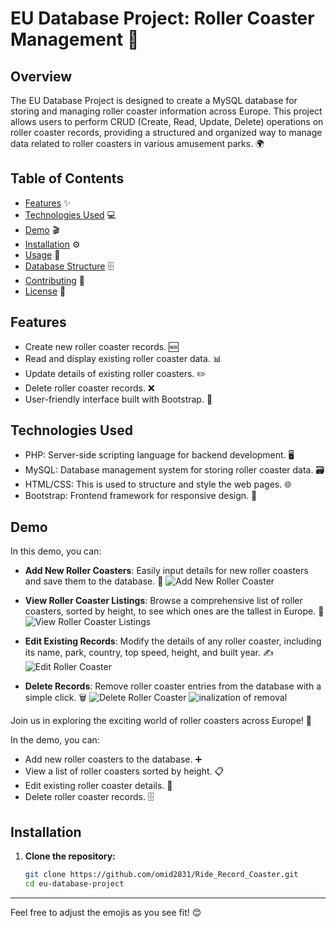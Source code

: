 # EU Database Project: Roller Coaster Management 🎢

## Overview

The EU Database Project is designed to create a MySQL database for storing and managing roller coaster information across Europe. This project allows users to perform CRUD (Create, Read, Update, Delete) operations on roller coaster records, providing a structured and organized way to manage data related to roller coasters in various amusement parks. 🌍

## Table of Contents

- [Features](#features) ✨
- [Technologies Used](#technologies-used) 💻
- [Demo](#demo) 🎬
- [Installation](#installation) ⚙️
- [Usage](#usage) 📖
- [Database Structure](#database-structure) 🗄️
- [Contributing](#contributing) 🤝
- [License](#license) 📜

## Features

- Create new roller coaster records. 🆕
- Read and display existing roller coaster data. 📊
- Update details of existing roller coasters. ✏️
- Delete roller coaster records. ❌
- User-friendly interface built with Bootstrap. 🌟

## Technologies Used

- PHP: Server-side scripting language for backend development. 🖥️
- MySQL: Database management system for storing roller coaster data. 🗃️
- HTML/CSS: This is used to structure and style the web pages. 🌐
- Bootstrap: Frontend framework for responsive design. 📱

## Demo

In this demo, you can:

- **Add New Roller Coasters**: Easily input details for new roller coasters and save them to the database. 📝
  ![Add New Roller Coaster]( img/update.png)
  
- **View Roller Coaster Listings**: Browse a comprehensive list of roller coasters, sorted by height, to see which ones are the tallest in Europe. 📏
  ![View Roller Coaster Listings](img/View.png)

- **Edit Existing Records**: Modify the details of any roller coaster, including its name, park, country, top speed, height, and built year. ✍️
  ![Edit Roller Coaster](img/modify.png)

- **Delete Records**: Remove roller coaster entries from the database with a simple click. 🗑️
  ![Delete Roller Coaster](img/demoDeleting.png)
 ![inalization of removal](img/delete.png)



Join us in exploring the exciting world of roller coasters across Europe! 🎉

In the demo, you can:
- Add new roller coasters to the database. ➕
- View a list of roller coasters sorted by height. 📋
- Edit existing roller coaster details. 🔧
- Delete roller coaster records. 🗄️

## Installation

1. **Clone the repository:**
   ```bash
   git clone https://github.com/omid2831/Ride_Record_Coaster.git
   cd eu-database-project
   ```
---

Feel free to adjust the emojis as you see fit! 😊
